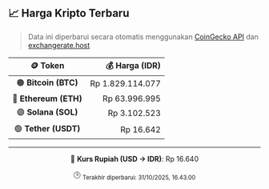 

<!-- HARGA_KRIPTO -->
## 📈 Harga Kripto Terbaru

> Data ini diperbarui secara otomatis menggunakan [CoinGecko API](https://www.coingecko.com/) dan [exchangerate.host](https://exchangerate.host/)

<div align="center">

| 🪙 Token | 💰 Harga (IDR) |
|:------:|---------------:|
| 🟠 **Bitcoin (BTC)**   | Rp 1.829.114.077 |
| 🔵 **Ethereum (ETH)**  | Rp 63.996.995 |
| 🟣 **Solana (SOL)**    | Rp 3.102.523 |
| 🟢 **Tether (USDT)**   | Rp 16.642 |

---

💱 **Kurs Rupiah (USD → IDR)**: Rp 16.640

🕒 <sub>Terakhir diperbarui: 31/10/2025, 16.43.00</sub>

</div>
<!-- /HARGA_KRIPTO -->